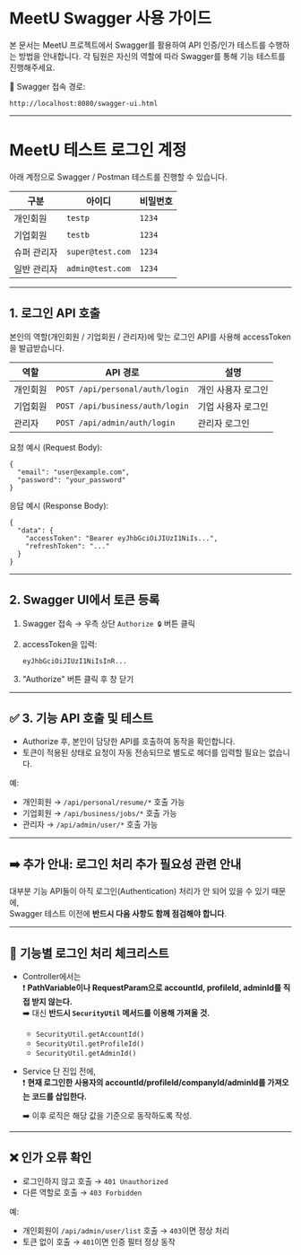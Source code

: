# MeetU Swagger 사용 가이드

본 문서는 MeetU 프로젝트에서 Swagger를 활용하여 API 인증/인가 테스트를 수행하는 방법을 안내합니다. 각 팀원은 자신의 역할에 따라 Swagger를 통해 기능 테스트를 진행해주세요.

🔗 Swagger 접속 경로:
```
http://localhost:8080/swagger-ui.html
```

---
# MeetU 테스트 로그인 계정

아래 계정으로 Swagger / Postman 테스트를 진행할 수 있습니다.

| 구분     | 아이디              | 비밀번호   |
| ------ | ---------------- | ------ |
| 개인회원   | `testp`          | `1234` |
| 기업회원   | `testb`          | `1234` |
| 슈퍼 관리자 | `super@test.com` | `1234` |
| 일반 관리자 | `admin@test.com` | `1234` |

---

## 1. 로그인 API 호출

본인의 역할(개인회원 / 기업회원 / 관리자)에 맞는 로그인 API를 사용해 accessToken을 발급받습니다.

|역할|API 경로|설명|
|---|---|---|
|개인회원|`POST /api/personal/auth/login`|개인 사용자 로그인|
|기업회원|`POST /api/business/auth/login`|기업 사용자 로그인|
|관리자|`POST /api/admin/auth/login`|관리자 로그인|

요청 예시 (Request Body):

```
{
  "email": "user@example.com",
  "password": "your_password"
}
```

응답 예시 (Response Body):

```
{
  "data": {
    "accessToken": "Bearer eyJhbGciOiJIUzI1NiIs...",
    "refreshToken": "..."
  }
}
```

---

## 2. Swagger UI에서 토큰 등록

1. Swagger 접속 → 우측 상단 `Authorize 🔒` 버튼 클릭
    
2. accessToken을 입력:
    ```
    eyJhbGciOiJIUzI1NiIsInR...
    ```

3. "Authorize" 버튼 클릭 후 창 닫기
    
---

## ✅ 3. 기능 API 호출 및 테스트

- Authorize 후, 본인이 담당한 API를 호출하여 동작을 확인합니다.
- 토큰이 적용된 상태로 요청이 자동 전송되므로 별도로 헤더를 입력할 필요는 없습니다.

예:
- 개인회원 → `/api/personal/resume/*` 호출 가능
- 기업회원 → `/api/business/jobs/*` 호출 가능
- 관리자 → `/api/admin/user/*` 호출 가능

---

## ➡️ 추가 안내: **로그인 처리 추가 필요성 관련 안내**

대부분 기능 API들이 아직 로그인(Authentication) 처리가 안 되어 있을 수 있기 때문에,  
Swagger 테스트 이전에 **반드시 다음 사항도 함께 점검해야 합니다**.

---

## 🚨 기능별 로그인 처리 체크리스트

-  Controller에서는  
    ❗ **PathVariable이나 RequestParam으로 accountId, profileId, adminId를 직접 받지 않는다.**  
    ➡️ 대신 **반드시 `SecurityUtil` 메서드를 이용해 가져올 것.**
    
    - `SecurityUtil.getAccountId()`       
    - `SecurityUtil.getProfileId()`
    - `SecurityUtil.getAdminId()`
        
- Service 단 진입 전에,  
    ❗ **현재 로그인한 사용자의 accountId/profileId/companyId/adminId를 가져오는 코드를 삽입한다.**
    
    ➡️ 이후 로직은 해당 값을 기준으로 동작하도록 작성.


---

## ❌ 인가 오류 확인

- 로그인하지 않고 호출 → `401 Unauthorized`
- 다른 역할로 호출 → `403 Forbidden`

예:
- 개인회원이 `/api/admin/user/list` 호출 → `403`이면 정상 처리
- 토큰 없이 호출 → `401`이면 인증 필터 정상 동작
    
